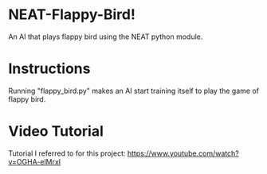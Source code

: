 
# NEAT-Flappy-Bird!
An AI that plays flappy bird using the NEAT python module.

# Instructions
Running "flappy_bird.py" makes an AI start training itself to play the game of flappy bird.

# Video Tutorial

Tutorial I referred to for this project: https://www.youtube.com/watch?v=OGHA-elMrxI

